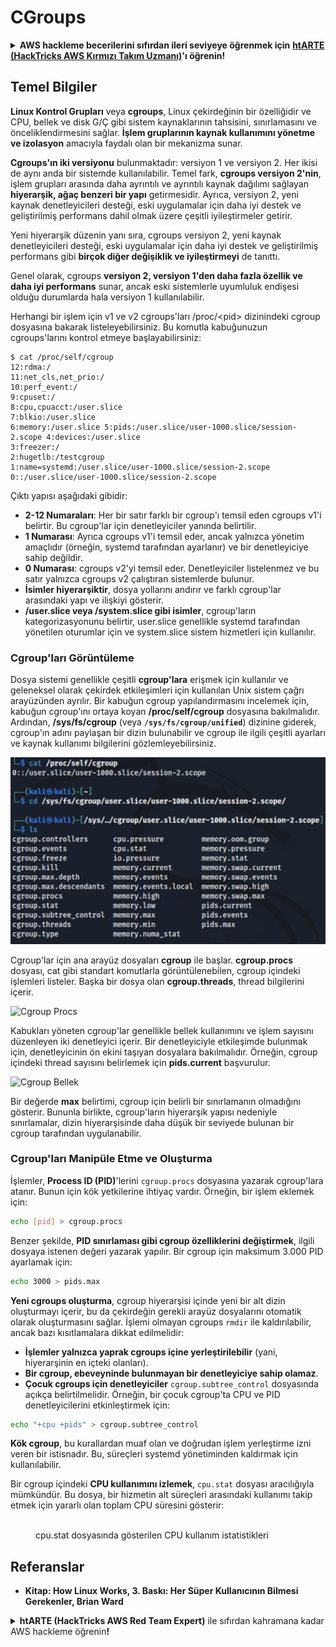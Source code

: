 # CGroups

<details>

<summary><strong>AWS hackleme becerilerini sıfırdan ileri seviyeye öğrenmek için</strong> <a href="https://training.hacktricks.xyz/courses/arte"><strong>htARTE (HackTricks AWS Kırmızı Takım Uzmanı)</strong></a><strong>'ı öğrenin!</strong></summary>

HackTricks'i desteklemenin diğer yolları:

* **Şirketinizi HackTricks'te reklamınızı görmek** veya **HackTricks'i PDF olarak indirmek** için [**ABONELİK PLANLARINI**](https://github.com/sponsors/carlospolop) kontrol edin!
* [**Resmi PEASS & HackTricks ürünlerini**](https://peass.creator-spring.com) edinin
* [**PEASS Ailesi'ni**](https://opensea.io/collection/the-peass-family) keşfedin, özel [**NFT'lerimiz**](https://opensea.io/collection/the-peass-family) koleksiyonumuz
* 💬 [**Discord grubuna**](https://discord.gg/hRep4RUj7f) veya [**telegram grubuna**](https://t.me/peass) **katılın** veya **Twitter** 🐦 [**@carlospolopm**](https://twitter.com/hacktricks_live)**'ı takip edin**.
* **Hacking hilelerinizi paylaşarak** [**HackTricks**](https://github.com/carlospolop/hacktricks) ve [**HackTricks Cloud**](https://github.com/carlospolop/hacktricks-cloud) github depolarına **PR göndererek** paylaşın.

</details>

## Temel Bilgiler

**Linux Kontrol Grupları** veya **cgroups**, Linux çekirdeğinin bir özelliğidir ve CPU, bellek ve disk G/Ç gibi sistem kaynaklarının tahsisini, sınırlamasını ve önceliklendirmesini sağlar. **İşlem gruplarının kaynak kullanımını yönetme ve izolasyon** amacıyla faydalı olan bir mekanizma sunar.

**Cgroups'ın iki versiyonu** bulunmaktadır: versiyon 1 ve versiyon 2. Her ikisi de aynı anda bir sistemde kullanılabilir. Temel fark, **cgroups versiyon 2'nin**, işlem grupları arasında daha ayrıntılı ve ayrıntılı kaynak dağılımı sağlayan **hiyerarşik, ağaç benzeri bir yapı** getirmesidir. Ayrıca, versiyon 2, yeni kaynak denetleyicileri desteği, eski uygulamalar için daha iyi destek ve geliştirilmiş performans dahil olmak üzere çeşitli iyileştirmeler getirir.

Yeni hiyerarşik düzenin yanı sıra, cgroups versiyon 2, yeni kaynak denetleyicileri desteği, eski uygulamalar için daha iyi destek ve geliştirilmiş performans gibi **birçok diğer değişiklik ve iyileştirmeyi** de tanıttı.

Genel olarak, cgroups **versiyon 2, versiyon 1'den daha fazla özellik ve daha iyi performans** sunar, ancak eski sistemlerle uyumluluk endişesi olduğu durumlarda hala versiyon 1 kullanılabilir.

Herhangi bir işlem için v1 ve v2 cgroups'ları /proc/\<pid> dizinindeki cgroup dosyasına bakarak listeleyebilirsiniz. Bu komutla kabuğunuzun cgroups'larını kontrol etmeye başlayabilirsiniz:
```shell-session
$ cat /proc/self/cgroup
12:rdma:/
11:net_cls,net_prio:/
10:perf_event:/
9:cpuset:/
8:cpu,cpuacct:/user.slice
7:blkio:/user.slice
6:memory:/user.slice 5:pids:/user.slice/user-1000.slice/session-2.scope 4:devices:/user.slice
3:freezer:/
2:hugetlb:/testcgroup
1:name=systemd:/user.slice/user-1000.slice/session-2.scope
0::/user.slice/user-1000.slice/session-2.scope
```
Çıktı yapısı aşağıdaki gibidir:

- **2-12 Numaraları**: Her bir satır farklı bir cgroup'ı temsil eden cgroups v1'i belirtir. Bu cgroup'lar için denetleyiciler yanında belirtilir.
- **1 Numarası**: Ayrıca cgroups v1'i temsil eder, ancak yalnızca yönetim amaçlıdır (örneğin, systemd tarafından ayarlanır) ve bir denetleyiciye sahip değildir.
- **0 Numarası**: cgroups v2'yi temsil eder. Denetleyiciler listelenmez ve bu satır yalnızca cgroups v2 çalıştıran sistemlerde bulunur.
- **İsimler hiyerarşiktir**, dosya yollarını andırır ve farklı cgroup'lar arasındaki yapı ve ilişkiyi gösterir.
- **/user.slice veya /system.slice gibi isimler**, cgroup'ların kategorizasyonunu belirtir, user.slice genellikle systemd tarafından yönetilen oturumlar için ve system.slice sistem hizmetleri için kullanılır.

### Cgroup'ları Görüntüleme

Dosya sistemi genellikle çeşitli **cgroup'lara** erişmek için kullanılır ve geleneksel olarak çekirdek etkileşimleri için kullanılan Unix sistem çağrı arayüzünden ayrılır. Bir kabuğun cgroup yapılandırmasını incelemek için, kabuğun cgroup'ını ortaya koyan **/proc/self/cgroup** dosyasına bakılmalıdır. Ardından, **/sys/fs/cgroup** (veya **`/sys/fs/cgroup/unified`**) dizinine giderek, cgroup'ın adını paylaşan bir dizin bulunabilir ve cgroup ile ilgili çeşitli ayarları ve kaynak kullanımı bilgilerini gözlemleyebilirsiniz.

![Cgroup Dosya Sistemi](../../../.gitbook/assets/image%20(10)%20(2)%20(2).png)

Cgroup'lar için ana arayüz dosyaları **cgroup** ile başlar. **cgroup.procs** dosyası, cat gibi standart komutlarla görüntülenebilen, cgroup içindeki işlemleri listeler. Başka bir dosya olan **cgroup.threads**, thread bilgilerini içerir.

![Cgroup Procs](../../../.gitbook/assets/image%20(1)%20(1)%20(5).png)

Kabukları yöneten cgroup'lar genellikle bellek kullanımını ve işlem sayısını düzenleyen iki denetleyici içerir. Bir denetleyiciyle etkileşimde bulunmak için, denetleyicinin ön ekini taşıyan dosyalara bakılmalıdır. Örneğin, cgroup içindeki thread sayısını belirlemek için **pids.current** başvurulur.

![Cgroup Bellek](../../../.gitbook/assets/image%20(3)%20(5).png)

Bir değerde **max** belirtimi, cgroup için belirli bir sınırlamanın olmadığını gösterir. Bununla birlikte, cgroup'ların hiyerarşik yapısı nedeniyle sınırlamalar, dizin hiyerarşisinde daha düşük bir seviyede bulunan bir cgroup tarafından uygulanabilir.

### Cgroup'ları Manipüle Etme ve Oluşturma

İşlemler, **Process ID (PID)**'lerini `cgroup.procs` dosyasına yazarak cgroup'lara atanır. Bunun için kök yetkilerine ihtiyaç vardır. Örneğin, bir işlem eklemek için:
```bash
echo [pid] > cgroup.procs
```
Benzer şekilde, **PID sınırlaması gibi cgroup özelliklerini değiştirmek**, ilgili dosyaya istenen değeri yazarak yapılır. Bir cgroup için maksimum 3.000 PID ayarlamak için:
```bash
echo 3000 > pids.max
```
**Yeni cgroups oluşturma**, cgroup hiyerarşisi içinde yeni bir alt dizin oluşturmayı içerir, bu da çekirdeğin gerekli arayüz dosyalarını otomatik olarak oluşturmasını sağlar. İşlemi olmayan cgroups `rmdir` ile kaldırılabilir, ancak bazı kısıtlamalara dikkat edilmelidir:

- **İşlemler yalnızca yaprak cgroups içine yerleştirilebilir** (yani, hiyerarşinin en içteki olanları).
- **Bir cgroup, ebeveyninde bulunmayan bir denetleyiciye sahip olamaz**.
- **Çocuk cgroups için denetleyiciler** `cgroup.subtree_control` dosyasında açıkça belirtilmelidir. Örneğin, bir çocuk cgroup'ta CPU ve PID denetleyicilerini etkinleştirmek için:
```bash
echo "+cpu +pids" > cgroup.subtree_control
```
**Kök cgroup**, bu kurallardan muaf olan ve doğrudan işlem yerleştirme izni veren bir istisnadır. Bu, süreçleri systemd yönetiminden kaldırmak için kullanılabilir.

Bir cgroup içindeki **CPU kullanımını izlemek**, `cpu.stat` dosyası aracılığıyla mümkündür. Bu dosya, bir hizmetin alt süreçleri arasındaki kullanımı takip etmek için yararlı olan toplam CPU süresini gösterir:

<figure><img src="../../../.gitbook/assets/image (2) (6) (3).png" alt=""><figcaption>cpu.stat dosyasında gösterilen CPU kullanım istatistikleri</figcaption></figure>

## Referanslar
* **Kitap: How Linux Works, 3. Baskı: Her Süper Kullanıcının Bilmesi Gerekenler, Brian Ward**

<details>

<summary><strong>htARTE (HackTricks AWS Red Team Expert)</strong> ile sıfırdan kahramana kadar AWS hackleme öğrenin<strong>!</strong></summary>

HackTricks'i desteklemenin diğer yolları:

* Şirketinizi HackTricks'te **reklamınızı görmek** veya HackTricks'i **PDF olarak indirmek** için [**ABONELİK PLANLARINI**](https://github.com/sponsors/carlospolop) kontrol edin!
* [**Resmi PEASS & HackTricks ürünlerini**](https://peass.creator-spring.com) edinin
* Özel [**NFT'lerden**](https://opensea.io/collection/the-peass-family) oluşan koleksiyonumuz olan [**The PEASS Family**](https://opensea.io/collection/the-peass-family)'yi keşfedin
* 💬 [**Discord grubuna**](https://discord.gg/hRep4RUj7f) veya [**telegram grubuna**](https://t.me/peass) katılın veya bizi Twitter'da takip edin 🐦 [**@carlospolopm**](https://twitter.com/hacktricks_live).
* Hacking hilelerinizi **HackTricks** ve **HackTricks Cloud** github depolarına PR göndererek paylaşın.

</details>
